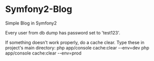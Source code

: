 # Symfony2-Blog
Simple Blog in Symfony2

Every user from db dump has password set to 'test123'.

If something doesn't work properly, do a cache clear. Type these in project's main directory:
php app/console cache:clear --env=dev
php app/console cache:clear --env=prod

